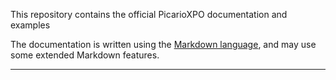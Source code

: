 This repository contains the official PicarioXPO documentation and examples

The documentation is written using the [Markdown language](http://en.wikipedia.org/wiki/Markdown), and may use some extended Markdown features.

--------------------